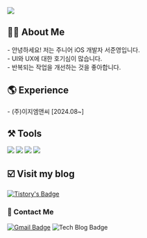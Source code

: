<img src="https://capsule-render.vercel.app/api?type=waving&color=0:a82da8,100:da8f00&height=230&section=header&text=JunYoungSeo&fontAlign=70&fontAlignY=40&fontSize=60&fontColor=ffffff" />

<h2>🧑‍💻 About Me</h2>
<div> - 안녕하세요! 저는 주니어 iOS 개발자 서준영입니다. </div>
<div> - UI와 UX에 대한 호기심이 많습니다.</div>
<div> - 반복되는 작업을 개선하는 것을 좋아합니다.</div>

<h2>🌎 Experience</h2>
<div> - (주)이지엠앤씨 [2024.08~] </div>

<h2>⚒️ Tools</h2>
<div>
	<img src="https://img.shields.io/badge/Visual%20Studio%20Code-007ACC?style=flat&logo=VisualStudioCode&logoColor=white" />
  <img src="https://img.shields.io/badge/Xcode-147EFB?style=flat&logo=xcode&logoColor=white" />
	<img src="https://img.shields.io/badge/Notion-000000?style=flat&logo=notion&logoColor=white" />
	<img src="https://img.shields.io/badge/GitHub-181717?style=flat&logo=GitHub&logoColor=white" />
</div>

<h2>☑️ Visit my blog</h2>

[![Tistory's Badge](https://github-readme-tistory-card.vercel.app/api/badge?name=개발하는동글:]&theme={insert_theme})](https://dong-gle-ha-da.tistory.com/)


  <h3>👋 Contact Me</h3>
  
  [![Gmail Badge](https://img.shields.io/badge/Gmail-d14836?style=flat-square&logo=Gmail&logoColor=white&link=mailto:ghddns34@@gmail.com)](mailto:ghddns34@gmail.com)
  ![Tech Blog Badge](https://img.shields.io/github/followers/dongglehada?style=social)
  
